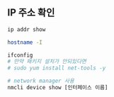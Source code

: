## IP 주소 확인
```bash
ip addr show
```
```bash
hostname -I
```
```bash
ifconfig
# 만약 패키지 설치가 안되있다면
# sudo yum install net-tools -y
```
```bash
# network manager 사용
nmcli device show [인터페이스 이름]
```